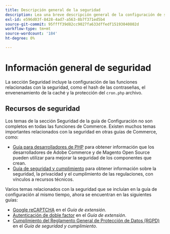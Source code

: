 ```yaml
---
title: Descripción general de la seguridad
description: Lea una breve descripción general de la configuración de seguridad de la aplicación Adobe Commerce y Magento Open Source.
exl-id: e596d03f-8428-4ad7-a563-8b7f371ed5b4
source-git-commit: 95ffff39d82cc9027fa633dffedf15193040802d
workflow-type: tm+mt
source-wordcount: '184'
ht-degree: 0%

---
```


# Información general de seguridad

La sección Seguridad incluye la configuración de las funciones relacionadas con la seguridad, como el hash de las contraseñas, el envenenamiento de la caché y la protección del `cron.php` archivo.

## Recursos de seguridad

Los temas de la sección Seguridad de la guía de Configuración no son completos en todas las funciones de Commerce. Existen muchos temas importantes relacionados con la seguridad en otras guías de Commerce, como:

- [Guía para desarrolladores de PHP](https://developer.adobe.com/commerce/php/development/security/) para obtener información que los desarrolladores de Adobe Commerce y de Magento Open Source pueden utilizar para mejorar la seguridad de los componentes que crean.
- [Guía de seguridad y cumplimiento](https://devdocs.magento.com/security/security-and-compliance.html) para obtener información sobre la seguridad, la privacidad y el cumplimiento de las regulaciones, con vínculos a recursos técnicos.

Varios temas relacionados con la seguridad que se incluían en la guía de configuración al mismo tiempo, ahora se encuentran en las siguientes guías:

- [Google reCAPTCHA](https://devdocs.magento.com/guides/v2.4/security/google-recaptcha.html) en el _Guía de extensión_.
- [Autenticación de doble factor](https://devdocs.magento.com/guides/v2.4/security/two-factor-authentication.html) en el _Guía de extensión_.
- [Cumplimiento del Reglamento General de Protección de Datos (RGPD)](https://devdocs.magento.com/compliance/privacy/gdpr.html) en el _Guía de seguridad y cumplimiento_.
